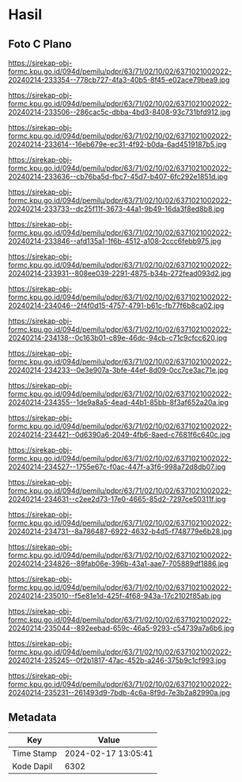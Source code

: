 # Hasil

## Foto C Plano

https://sirekap-obj-formc.kpu.go.id/094d/pemilu/pdpr/63/71/02/10/02/6371021002022-20240214-233354--778cb727-4fa3-40b5-8f45-e02ace79bea9.jpg

https://sirekap-obj-formc.kpu.go.id/094d/pemilu/pdpr/63/71/02/10/02/6371021002022-20240214-233506--286cac5c-dbba-4bd3-8408-93c731bfd912.jpg

https://sirekap-obj-formc.kpu.go.id/094d/pemilu/pdpr/63/71/02/10/02/6371021002022-20240214-233614--16eb679e-ec31-4f92-b0da-6ad4519187b5.jpg

https://sirekap-obj-formc.kpu.go.id/094d/pemilu/pdpr/63/71/02/10/02/6371021002022-20240214-233636--cb76ba5d-fbc7-45d7-b407-6fc292e1851d.jpg

https://sirekap-obj-formc.kpu.go.id/094d/pemilu/pdpr/63/71/02/10/02/6371021002022-20240214-233733--dc25f11f-3673-44a1-9b49-16da3f8ed8b8.jpg

https://sirekap-obj-formc.kpu.go.id/094d/pemilu/pdpr/63/71/02/10/02/6371021002022-20240214-233846--afd135a1-1f6b-4512-a108-2ccc6febb975.jpg

https://sirekap-obj-formc.kpu.go.id/094d/pemilu/pdpr/63/71/02/10/02/6371021002022-20240214-233931--808ee039-2291-4875-b34b-272fead093d2.jpg

https://sirekap-obj-formc.kpu.go.id/094d/pemilu/pdpr/63/71/02/10/02/6371021002022-20240214-234046--2f4f0d15-4757-4791-b61c-fb77f6b8ca02.jpg

https://sirekap-obj-formc.kpu.go.id/094d/pemilu/pdpr/63/71/02/10/02/6371021002022-20240214-234138--0c163b01-c89e-46dc-94cb-c71c9cfcc620.jpg

https://sirekap-obj-formc.kpu.go.id/094d/pemilu/pdpr/63/71/02/10/02/6371021002022-20240214-234233--0e3e907a-3bfe-44ef-8d09-0cc7ce3ac71e.jpg

https://sirekap-obj-formc.kpu.go.id/094d/pemilu/pdpr/63/71/02/10/02/6371021002022-20240214-234355--1de9a8a5-4ead-44b1-85bb-8f3af652a20a.jpg

https://sirekap-obj-formc.kpu.go.id/094d/pemilu/pdpr/63/71/02/10/02/6371021002022-20240214-234421--0d6390a6-2049-4fb6-8aed-c7681f6c640c.jpg

https://sirekap-obj-formc.kpu.go.id/094d/pemilu/pdpr/63/71/02/10/02/6371021002022-20240214-234527--1755e67c-f0ac-447f-a3f6-998a72d8db07.jpg

https://sirekap-obj-formc.kpu.go.id/094d/pemilu/pdpr/63/71/02/10/02/6371021002022-20240214-234631--c2ee2d73-17e0-4665-85d2-7297ce50311f.jpg

https://sirekap-obj-formc.kpu.go.id/094d/pemilu/pdpr/63/71/02/10/02/6371021002022-20240214-234731--8a786487-6922-4632-b4d5-f748779e6b28.jpg

https://sirekap-obj-formc.kpu.go.id/094d/pemilu/pdpr/63/71/02/10/02/6371021002022-20240214-234826--89fab06e-396b-43a1-aae7-705889df1886.jpg

https://sirekap-obj-formc.kpu.go.id/094d/pemilu/pdpr/63/71/02/10/02/6371021002022-20240214-235010--f5e81e1d-425f-4f68-943a-17c2102f85ab.jpg

https://sirekap-obj-formc.kpu.go.id/094d/pemilu/pdpr/63/71/02/10/02/6371021002022-20240214-235044--892eebad-659c-46a5-9293-c54739a7a6b6.jpg

https://sirekap-obj-formc.kpu.go.id/094d/pemilu/pdpr/63/71/02/10/02/6371021002022-20240214-235245--0f2b1817-47ac-452b-a246-375b9c1cf993.jpg

https://sirekap-obj-formc.kpu.go.id/094d/pemilu/pdpr/63/71/02/10/02/6371021002022-20240214-235231--261493d9-7bdb-4c6a-8f9d-7e3b2a82990a.jpg


## Metadata

| Key        | Value               |
| ---------- | ------------------- |
| Time Stamp | 2024-02-17 13:05:41 |
| Kode Dapil | 6302                |



